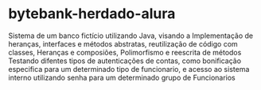 # bytebank-herdado-alura
Sistema de um banco fictício utilizando Java, visando a Implementação de heranças, interfaces e métodos abstratas, reutilização de código com classes, Heranças e composiões, Polimorfismo e reescrita de métodos
Testando difentes tipos de autenticações de contas, como bonificação especifica para um determinado tipo de funcionario, e acesso ao sistema interno utilizando senha para um determinado grupo de Funcionarios  
